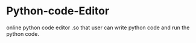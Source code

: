 # Python-code-Editor
online python code editor .so that user can write python code and run the python code.
